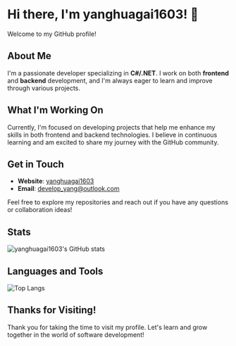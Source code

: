 # Hi there, I'm yanghuagai1603! 👋

Welcome to my GitHub profile!

## About Me
I'm a passionate developer specializing in **C#/.NET**. I work on both **frontend** and **backend** development, and I'm always eager to learn and improve through various projects.

## What I'm Working On
Currently, I'm focused on developing projects that help me enhance my skills in both frontend and backend technologies. I believe in continuous learning and am excited to share my journey with the GitHub community.

## Get in Touch
- **Website**: [yanghuagai1603](https://x.com/yanghuagai1603)
- **Email**: [develop_yang@outlook.com](mailto:develop_yang@outlook.com)

Feel free to explore my repositories and reach out if you have any questions or collaboration ideas!

## Stats
![yanghuagai1603's GitHub stats](https://github-readme-stats.vercel.app/api?username=yanghuagai1603&show_icons=true&theme=radical)

## Languages and Tools
![Top Langs](https://github-readme-stats.vercel.app/api/top-langs/?username=yanghuagai1603&layout=compact&theme=radical)

## Thanks for Visiting!
Thank you for taking the time to visit my profile. Let's learn and grow together in the world of software development!



<!---
yanghuagai1603/yanghuagai1603 is a ✨ special ✨ repository because its `README.md` (this file) appears on your GitHub profile.
You can click the Preview link to take a look at your changes.
--->
